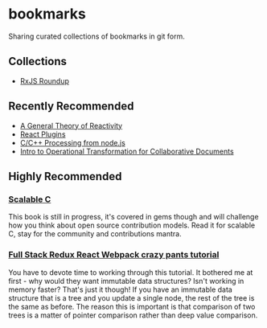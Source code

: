 # bookmarks

Sharing curated collections of bookmarks in git form.

## Collections

* [RxJS Roundup](rxjs)

## Recently Recommended

* [A General Theory of Reactivity](https://github.com/kriskowal/gtor)
* [React Plugins](https://nylas.com/blog/react-plugins)
* [C/C++ Processing from node.js](http://blog.scottfrees.com/c-processing-from-node-js)
* [Intro to Operational Transformation for Collaborative Documents](https://davidwalsh.name/collaborative-editing-javascript-intro-operational-transformation)

## Highly Recommended

### [Scalable C](https://www.gitbook.com/book/hintjens/scalable-c/details)

This book is still in progress, it's covered in gems though and will challenge how you think about open source contribution models. Read it for scalable C, stay for the community and contributions mantra.

### [Full Stack Redux React Webpack crazy pants tutorial](http://teropa.info/blog/2015/09/10/full-stack-redux-tutorial.html)

You have to devote time to working through this tutorial. It bothered me at first - why would they want immutable data structures? Isn't working in memory faster? That's just it though! If you have an immutable data structure that is a tree and you update a single node, the rest of the tree is the same as before. The reason this is important is that comparison of two trees is a matter of pointer comparison rather than deep value comparison.
